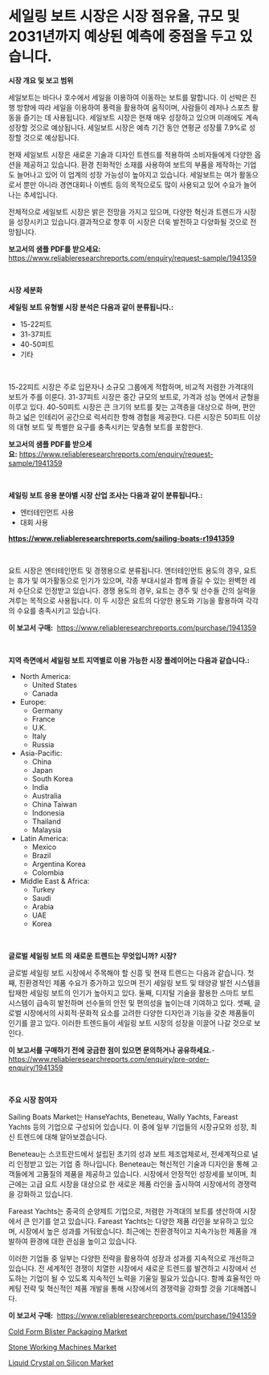 <p><h1>세일링 보트 시장은 시장 점유율, 규모 및 2031년까지 예상된 예측에 중점을 두고 있습니다.</h1></p><p><strong>시장 개요 및 보고 범위</strong></p>
<p><p>세일보트는 바다나 호수에서 세일을 이용하여 이동하는 보트를 말합니다. 이 선박은 진행 방향에 따라 세일을 이용하여 풍력을 활용하여 움직이며, 사람들이 레저나 스포츠 활동을 즐기는 데 사용됩니다. 세일보트 시장은 현재 매우 성장하고 있으며 미래에도 계속 성장할 것으로 예상됩니다. 세일보트 시장은 예측 기간 동안 연평균 성장률 7.9%로 성장할 것으로 예상됩니다.</p><p>현재 세일보트 시장은 새로운 기술과 디자인 트렌드를 적용하여 소비자들에게 다양한 옵션을 제공하고 있습니다. 환경 친화적인 소재를 사용하여 보트의 부품을 제작하는 기업도 늘어나고 있어 이 업계의 성장 가능성이 높아지고 있습니다. 세일보트는 여가 활동으로서 뿐만 아니라 경연대회나 이벤트 등의 목적으로도 많이 사용되고 있어 수요가 늘어나는 추세입니다.</p><p>전체적으로 세일보트 시장은 밝은 전망을 가지고 있으며, 다양한 혁신과 트렌드가 시장을 성장시키고 있습니다.결과적으로 향후 이 시장은 더욱 발전하고 다양화될 것으로 전망됩니다.</p></p>
<p><strong>보고서의 샘플 PDF를 받으세요:</strong> <a href="https://www.reliableresearchreports.com/enquiry/request-sample/1941359">https://www.reliableresearchreports.com/enquiry/request-sample/1941359</a></p>
<p>&nbsp;</p>
<p><strong>시장 세분화</strong></p>
<p><strong>세일링 보트 유형별 시장 분석은 다음과 같이 분류됩니다.:</strong></p>
<p><ul><li>15-22피트</li><li>31-37피트</li><li>40-50피트</li><li>기타</li></ul></p>
<p>&nbsp;</p>
<p><p>15-22피트 시장은 주로 입문자나 소규모 그룹에게 적합하며, 비교적 저렴한 가격대의 보트가 주를 이룬다. 31-37피트 시장은 중간 규모의 보트로, 가격과 성능 면에서 균형을 이루고 있다. 40-50피트 시장은 큰 크기의 보트를 찾는 고객층을 대상으로 하며, 편안하고 넓은 인테리어 공간으로 럭셔리한 항해 경험을 제공한다. 다른 시장은 50피트 이상의 대형 보트 및 특별한 요구를 충족시키는 맞춤형 보트를 포함한다.</p></p>
<p><strong>보고서의 샘플 PDF를 받으세요:</strong>&nbsp;<a href="https://www.reliableresearchreports.com/enquiry/request-sample/1941359">https://www.reliableresearchreports.com/enquiry/request-sample/1941359</a></p>
<p>&nbsp;</p>
<p><strong> 세일링 보트 응용 분야별 시장 산업 조사는 다음과 같이 분류됩니다.:</strong></p>
<p><ul><li>엔터테인먼트 사용</li><li>대회 사용</li></ul></p>
<p><strong><a href="https://www.reliableresearchreports.com/sailing-boats-r1941359">https://www.reliableresearchreports.com/sailing-boats-r1941359</a></strong></p>
<p>&nbsp;</p>
<p><p>요트 시장은 엔터테인먼트 및 경쟁용으로 분류됩니다. 엔터테인먼트 용도의 경우, 요트는 휴가 및 여가활동으로 인기가 있으며, 각종 부대시설과 함께 즐길 수 있는 완벽한 레저 수단으로 인정받고 있습니다. 경쟁 용도의 경우, 요트는 경주 및 선수들 간의 실력을 겨루는 목적으로 사용됩니다. 이 두 시장은 요트의 다양한 용도와 기능을 활용하여 각각의 수요를 충족시키고 있습니다.</p></p>
<p><strong>이 보고서 구매:</strong>&nbsp; <a href="https://www.reliableresearchreports.com/purchase/1941359">https://www.reliableresearchreports.com/purchase/1941359</a></p>
<p>&nbsp;</p>
<p><strong>지역 측면에서 세일링 보트 지역별로 이용 가능한 시장 플레이어는 다음과 같습니다.:</strong></p>
<p><ul>
    <li>
        North America:
        <ul>
            <li>United States</li>
            <li>Canada</li>
        </ul>
    </li>
    <li>
        Europe:
        <ul>
            <li>Germany</li>
            <li>France</li>
            <li>U.K.</li>
            <li>Italy</li>
            <li>Russia</li>
        </ul>
    </li>
    <li>
        Asia-Pacific:
        <ul>
            <li>China</li>
            <li>Japan</li>
            <li>South Korea</li>
            <li>India</li>
            <li>Australia</li>
            <li>China Taiwan</li>
            <li>Indonesia</li>
            <li>Thailand</li>
            <li>Malaysia</li>
        </ul>
    </li>
    <li>
        Latin America:
        <ul>
            <li>Mexico</li>
            <li>Brazil</li>
            <li>Argentina Korea</li>
            <li>Colombia</li>
        </ul>
    </li>
    <li>
        Middle East & Africa:
        <ul>
            <li>Turkey</li>
            <li>Saudi</li>
            <li>Arabia</li>
            <li>UAE</li>
            <li>Korea</li>
        </ul>
    </li>
    </ul></p>
<p>&nbsp;</p>
<p><strong>글로벌 세일링 보트 의 새로운 트렌드는 무엇입니까? 시장?</strong></p>
<p><p>글로벌 세일링 보트 시장에서 주목해야 할 신흥 및 현재 트렌드는 다음과 같습니다. 첫째, 친환경적인 제품 수요가 증가하고 있으며 전기 세일링 보트 및 태양광 발전 시스템을 탑재한 세일링 보트의 인기가 높아지고 있다. 둘째, 디지털 기술을 활용한 스마트 보트 시스템이 급속히 발전하며 선수들의 안전 및 편의성을 높이는데 기여하고 있다. 셋째, 글로벌 시장에서의 사회적·문화적 요소를 고려한 다양한 디자인과 기능을 갖춘 제품들이 인기를 끌고 있다. 이러한 트렌드들이 세일링 보트 시장의 성장을 이끌어 나갈 것으로 보인다.</p></p>
<p><strong>이 보고서를 구매하기 전에 궁금한 점이 있으면 문의하거나 공유하세요.</strong>- <a href="https://www.reliableresearchreports.com/enquiry/pre-order-enquiry/1941359">https://www.reliableresearchreports.com/enquiry/pre-order-enquiry/1941359</a></p>
<p>&nbsp;</p>
<p><strong>주요 시장 참여자</strong></p>
<p><p>Sailing Boats Market는 HanseYachts, Beneteau, Wally Yachts, Fareast Yachts 등의 기업으로 구성되어 있습니다. 이 중에 일부 기업들의 시장규모와 성장, 최신 트렌드에 대해 알아보겠습니다.</p><p>Beneteau는 스코트란드에서 설립된 초기의 성과 보트 제조업체로서, 전세계적으로 널리 인정받고 있는 기업 중 하나입니다. Beneteau는 혁신적인 기술과 디자인을 통해 고객들에게 고품질의 제품을 제공하고 있습니다. 시장에서 안정적인 성장세를 보이며, 최근에는 고급 요트 시장을 대상으로 한 새로운 제품 라인을 출시하여 시장에서의 경쟁력을 강화하고 있습니다.</p><p>Fareast Yachts는 중국의 순양제트 기업으로, 저렴한 가격대의 보트를 생산하여 시장에서 큰 인기를 얻고 있습니다. Fareast Yachts는 다양한 제품 라인을 보유하고 있으며, 시장에서 높은 성과를 거둬왔습니다. 최근에는 친환경적이고 지속가능한 제품을 개발하여 환경에 대한 관심을 높이고 있습니다.</p><p>이러한 기업들 중 일부는 다양한 전략을 활용하여 성장과 성과를 지속적으로 개선하고 있습니다. 전 세계적인 경쟁이 치열한 시장에서 새로운 트렌드를 발견하고 시장에서 선도하는 기업이 될 수 있도록 지속적인 노력을 기울일 필요가 있습니다. 함께 효율적인 마케팅 전략 및 혁신적인 제품 개발을 통해 시장에서의 경쟁력을 강화할 것을 기대해봅니다.</p></p>
<p><strong>이 보고서 구매:</strong>&nbsp;&nbsp;<a href="https://www.reliableresearchreports.com/purchase/1941359">https://www.reliableresearchreports.com/purchase/1941359</a></p>
<p><p><a href="https://frill-swim-3cd.notion.site/Cold-Form-Blister-Packaging-Market-Size-Evaluating-its-Market-Trends-Growth-and-Projections-2024--d9fba88c794d4992946424c5cc265e35">Cold Form Blister Packaging Market</a></p><p><a href="https://github.com/singletonthaxterkelliehr2df/Market-Research-Report-List-2/blob/main/stone-working-machines-market.md">Stone Working Machines Market</a></p><p><a href="https://gentle-editor-9db.notion.site/Liquid-Crystal-on-Silicon-Market-Size-Market-Trends-and-Growth-Outlook-forecasted-for-period-from--82e213363e364d46b4ef289825c16987">Liquid Crystal on Silicon Market</a></p></p>